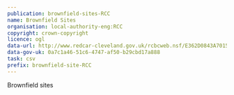 ```yaml
---
publication: brownfield-sites-RCC
name: Brownfield Sites
organisation: local-authority-eng:RCC
copyright: crown-copyright
licence: ogl
data-url: http://www.redcar-cleveland.gov.uk/rcbcweb.nsf/E362D0843A70155880257D640049A543/%24FILE/redcarandcleveland_brownfieldregister_2017-11-10_rev1.csv
data-gov-uk: 0a7c1a46-51c6-4747-af50-b29cbd17a888
task: csv
prefix: brownfield-site-RCC
---
```


Brownfield sites


